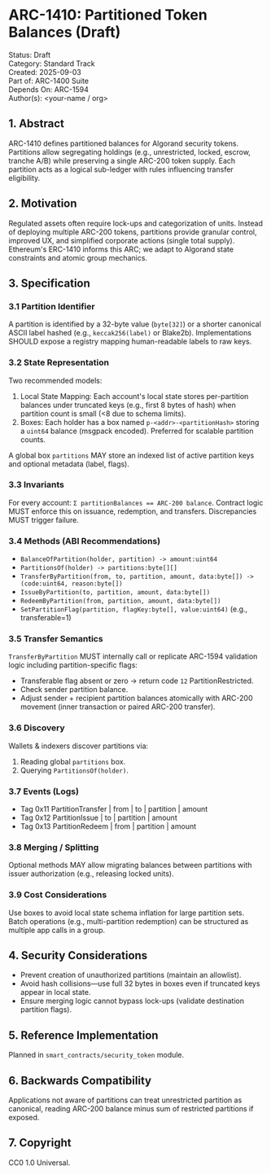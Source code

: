# ARC-1410: Partitioned Token Balances (Draft)

Status: Draft  
Category: Standard Track  
Created: 2025-09-03  
Part of: ARC-1400 Suite  
Depends On: ARC-1594  
Author(s): <your-name / org>

## 1. Abstract

ARC-1410 defines partitioned balances for Algorand security tokens. Partitions allow segregating holdings (e.g., unrestricted, locked, escrow, tranche A/B) while preserving a single ARC-200 token supply. Each partition acts as a logical sub-ledger with rules influencing transfer eligibility.

## 2. Motivation

Regulated assets often require lock-ups and categorization of units. Instead of deploying multiple ARC-200 tokens, partitions provide granular control, improved UX, and simplified corporate actions (single total supply). Ethereum's ERC-1410 informs this ARC; we adapt to Algorand state constraints and atomic group mechanics.

## 3. Specification

### 3.1 Partition Identifier

A partition is identified by a 32-byte value (`byte[32]`) or a shorter canonical ASCII label hashed (e.g., `keccak256(label)` or Blake2b). Implementations SHOULD expose a registry mapping human-readable labels to raw keys.

### 3.2 State Representation

Two recommended models:

1. Local State Mapping: Each account's local state stores per-partition balances under truncated keys (e.g., first 8 bytes of hash) when partition count is small (<8 due to schema limits).
2. Boxes: Each holder has a box named `p-<addr>-<partitionHash>` storing a `uint64` balance (msgpack encoded). Preferred for scalable partition counts.

A global box `partitions` MAY store an indexed list of active partition keys and optional metadata (label, flags).

### 3.3 Invariants

For every account: `Σ partitionBalances == ARC-200 balance`. Contract logic MUST enforce this on issuance, redemption, and transfers. Discrepancies MUST trigger failure.

### 3.4 Methods (ABI Recommendations)

- `BalanceOfPartition(holder, partition) -> amount:uint64`
- `PartitionsOf(holder) -> partitions:byte[][]`
- `TransferByPartition(from, to, partition, amount, data:byte[]) -> (code:uint64, reason:byte[])`
- `IssueByPartition(to, partition, amount, data:byte[])`
- `RedeemByPartition(from, partition, amount, data:byte[])`
- `SetPartitionFlag(partition, flagKey:byte[], value:uint64)` (e.g., transferable=1)

### 3.5 Transfer Semantics

`TransferByPartition` MUST internally call or replicate ARC-1594 validation logic including partition-specific flags:

- Transferable flag absent or zero -> return code `12` PartitionRestricted.
- Check sender partition balance.
- Adjust sender + recipient partition balances atomically with ARC-200 movement (inner transaction or paired ARC-200 transfer).

### 3.6 Discovery

Wallets & indexers discover partitions via:

1. Reading global `partitions` box.
2. Querying `PartitionsOf(holder)`.

### 3.7 Events (Logs)

- Tag 0x11 PartitionTransfer | from | to | partition | amount
- Tag 0x12 PartitionIssue | to | partition | amount
- Tag 0x13 PartitionRedeem | from | partition | amount

### 3.8 Merging / Splitting

Optional methods MAY allow migrating balances between partitions with issuer authorization (e.g., releasing locked units).

### 3.9 Cost Considerations

Use boxes to avoid local state schema inflation for large partition sets. Batch operations (e.g., multi-partition redemption) can be structured as multiple app calls in a group.

## 4. Security Considerations

- Prevent creation of unauthorized partitions (maintain an allowlist).
- Avoid hash collisions—use full 32 bytes in boxes even if truncated keys appear in local state.
- Ensure merging logic cannot bypass lock-ups (validate destination partition flags).

## 5. Reference Implementation

Planned in `smart_contracts/security_token` module.

## 6. Backwards Compatibility

Applications not aware of partitions can treat unrestricted partition as canonical, reading ARC-200 balance minus sum of restricted partitions if exposed.

## 7. Copyright

CC0 1.0 Universal.
